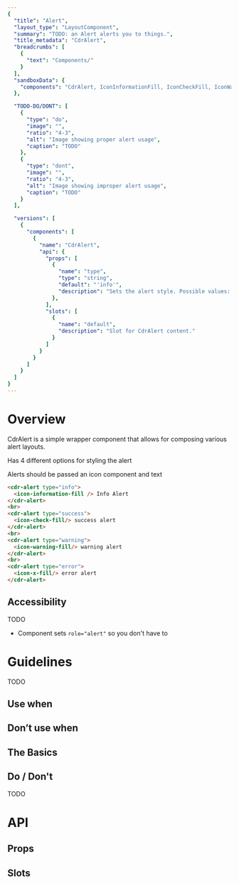```yaml
---
{
  "title": "Alert",
  "layout_type": "LayoutComponent",
  "summary": "TODO: an Alert alerts you to things.",
  "title_metadata": "CdrAlert",
  "breadcrumbs": [
    {
      "text": "Components/"
    }
  ],
  "sandboxData": {
    "components": "CdrAlert, IconInformationFill, IconCheckFill, IconWarningFill, IconXFill"
  },

  "TODO-DO/DONT": [
    {
      "type": "do",
      "image": "",
      "ratio": "4-3",
      "alt": "Image showing proper alert usage",
      "caption": "TODO"
    },
    {
      "type": "dont",
      "image": "",
      "ratio": "4-3",
      "alt": "Image showing improper alert usage",
      "caption": "TODO"
    }
  ],

  "versions": [
    {
      "components": [
        {
          "name": "CdrAlert",
          "api": {
            "props": [
              {
                "name": "type",
                "type": "string",
                "default": "'info'",
                "description": "Sets the alert style. Possible values: { 'info' | 'success' | 'warning' | 'error'}"
              },
            ],
            "slots": [
              {
                "name": "default",
                "description": "Slot for CdrAlert content."
              }
            ]
          }
        }
      ]
    }
  ]
}
---
```


<cdr-doc-table-of-contents-shell >

# Overview

CdrAlert is a simple wrapper component that allows for composing various alert layouts.

Has 4 different options for styling the alert

Alerts should be passed an icon component and text

<cdr-doc-example-code-pair repository-href="/src/components/alert"
:sandbox-data="$page.frontmatter.sandboxData" >

```html
<cdr-alert type="info">
  <icon-information-fill /> Info Alert
</cdr-alert>
<br>
<cdr-alert type="success">
  <icon-check-fill/> success alert
</cdr-alert>
<br>
<cdr-alert type="warning">
  <icon-warning-fill/> warning alert
</cdr-alert>
<br>
<cdr-alert type="error">
  <icon-x-fill/> error alert
</cdr-alert>
```
</cdr-doc-example-code-pair>


## Accessibility
TODO
- Component sets `role="alert"` so you don't have to

# Guidelines

TODO

## Use when

## Don’t use when

## The Basics

## Do / Don't

TODO

# API

## Props

<cdr-doc-api type="prop" :api-data="$page.frontmatter.versions[0].components[0].api.props" />

## Slots

<cdr-doc-api type="slot" :api-data="$page.frontmatter.versions[0].components[0].api.slots" />


</cdr-doc-table-of-contents-shell>
